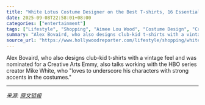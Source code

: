 ```yaml
---
title: "White Lotus Costume Designer on the Best T-shirts, 16 Essential Pieces and Her Top Style Hacks"
date: 2025-09-08T22:58:01+08:00
categories: ["entertainment"]
tags: ["Lifestyle", "Shopping", "Aimee Lou Wood", "Costume Design", "Creative arts Emmys", "fashion", "White Lotus"]
summary: "Alex Bovaird, who also designs club-kid t-shirts with a vintage feel and was nominated for a Creative Arts Emmy, also talks working with the HBO series creator Mike White, who \"loves to underscore his"
source_url: "https://www.hollywoodreporter.com/lifestyle/shopping/white-lotus-costume-designer-16-essential-pieces-top-hacks-1236362408/"
---
```


Alex Bovaird, who also designs club-kid t-shirts with a vintage feel and was nominated for a Creative Arts Emmy, also talks working with the HBO series creator Mike White, who "loves to underscore his characters with strong accents in the costumes."

---

*来源: [原文链接](https://www.hollywoodreporter.com/lifestyle/shopping/white-lotus-costume-designer-16-essential-pieces-top-hacks-1236362408/)*
